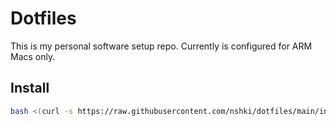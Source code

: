 # Dotfiles

This is my personal software setup repo. Currently is configured for ARM Macs only.

## Install

```bash
bash <(curl -s https://raw.githubusercontent.com/nshki/dotfiles/main/install.sh)
```
